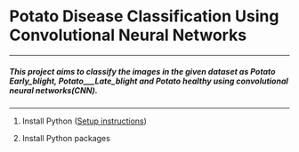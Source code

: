 # Potato Disease Classification Using Convolutional Neural Networks
---
##### This project aims to classify the images in the given dataset as Potato Early_blight, Potato___Late_blight and Potato healthy using convolutional neural networks(CNN).
---
1. Install Python ([Setup instructions](https://wiki.python.org/moin/BeginnersGuide/Download))

2. Install Python packages
  
